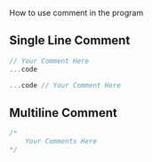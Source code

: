 How to use comment in the program

## Single Line Comment
```cpp
// Your Comment Here
...code

...code // Your Comment Here
```

## Multiline Comment
```cpp
/*
    Your Comments Here
*/
```